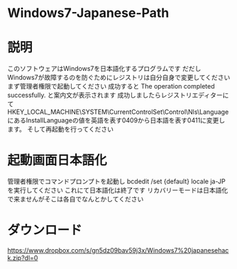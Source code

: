 # Windows7-Japanese-Path
# 説明
このソフトウェアはWindows7を日本語化するプログラムです
だだしWindows7が故障するのを防ぐためにレジストリは自分自身で変更してください
まず管理者権限で起動してください
成功すると
The operation completed successfully.
と案内文が表示されます
成功しましたらレジストリエディターにて
HKEY_LOCAL_MACHINE\SYSTEM\CurrentControlSet\Control\Nls\LanguageにあるInstallLanguageの値を英語を表す0409から日本語を表す0411に変更します。
そして再起動を行ってください
# 起動画面日本語化
管理者権限でコマンドプロンプトを起動し
bcdedit /set {default} locale ja-JP
を実行してください
これにて日本語化は終了です
リカバリーモードは日本語化で来ませんがそこは各自でなんとかしてください
# ダウンロード
https://www.dropbox.com/s/gn5dz09bav59j3x/Windows7%20japanesehack.zip?dl=0
